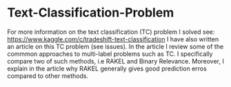 Text-Classification-Problem
===========================
For more information on the text classification (TC) problem I solved see: 
https://www.kaggle.com/c/tradeshift-text-classification
I have also written an article on this TC problem (see issues). In the article I review some of the 
commmon approaches to multi-label problems such as TC. I specifically compare two of such methods,
i.e RAKEL and Binary Relevance. Moreover, I explain in the article why RAKEL generally gives good
prediction erros compared to other methods.

